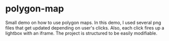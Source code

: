 polygon-map
===========

Small demo on how to use polygon maps.
In this demo, I used several png files that get updated depending on user's clicks. Also, each click fires up a lightbox with an iframe.
The project is structured to be easily modifiable.
